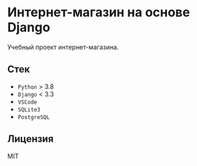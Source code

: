 # Интернет-магазин на основе Django

Учебный проект интернет-магазина.

## Стек

* `Python` > 3.8
* `Django` < 3.3
* `VSCode`
* `SQLite3`
* `PostgreSQL`

## Лицензия

MIT
